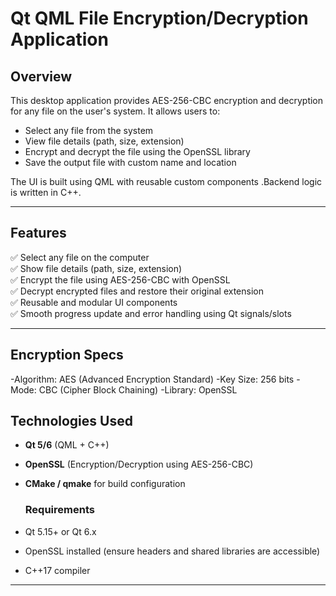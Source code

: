# Qt QML File Encryption/Decryption Application

## Overview

This desktop application provides AES-256-CBC encryption and decryption for any file on the user's system. It allows users to:
- Select any file from the system
- View file details (path, size, extension)
- Encrypt and decrypt the file using the OpenSSL library
- Save the output file with custom name and location

The UI is built using QML with reusable custom components .Backend logic is written in C++.

---

## Features

✅ Select any file on the computer  
✅ Show file details (path, size, extension)  
✅ Encrypt the file using AES-256-CBC with OpenSSL  
✅ Decrypt encrypted files and restore their original extension  
✅ Reusable and modular UI components  
✅ Smooth progress update and error handling using Qt signals/slots

---
## Encryption Specs
-Algorithm: AES (Advanced Encryption Standard)
-Key Size: 256 bits
-Mode: CBC (Cipher Block Chaining)
-Library: OpenSSL 

## Technologies Used

- **Qt 5/6** (QML + C++)
- **OpenSSL** (Encryption/Decryption using AES-256-CBC)
- **CMake / qmake** for build configuration

  ### Requirements

- Qt 5.15+ or Qt 6.x
- OpenSSL installed (ensure headers and shared libraries are accessible)
- C++17 compiler

---

